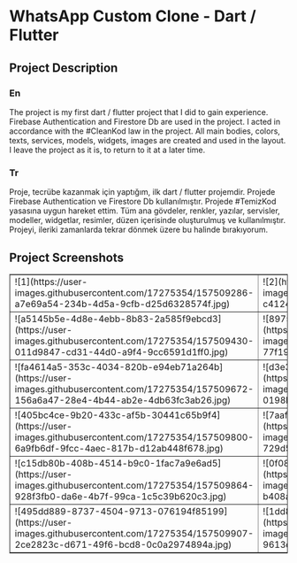 # WhatsApp Custom Clone - Dart / Flutter

## Project Description
### En
The project is my first dart / flutter project that I did to gain experience. Firebase Authentication and Firestore Db are used in the project. I acted in accordance with the #CleanKod law in the project. All main bodies, colors, texts, services, models, widgets, images are created and used in the layout. I leave the project as it is, to return to it at a later time.
</br>
### Tr
Proje, tecrübe kazanmak için yaptığım, ilk dart / flutter projemdir. Projede Firebase Authentication ve Firestore Db kullanılmıştır. Projede #TemizKod yasasına uygun hareket ettim. Tüm ana gövdeler, renkler, yazılar, servisler, modeller, widgetlar, resimler, düzen içerisinde oluşturulmuş ve kullanılmıştır. Projeyi, ileriki zamanlarda tekrar dönmek üzere bu halinde bırakıyorum. 
## Project Screenshots
<table border='1'>
  <tr>
    <td>![1](https://user-images.githubusercontent.com/17275354/157509286-a7e69a54-234b-4d5a-9cfb-d25d6328574f.jpg)</td>
    <td>![2](https://user-images.githubusercontent.com/17275354/157509307-c412484a-ade9-42f6-abd9-5c8474a24a83.jpg)</td>
  </tr>
  <tr>
    <td>![a5145b5e-4d8e-4ebb-8b83-2a585f9ebcd3](https://user-images.githubusercontent.com/17275354/157509430-011d9847-cd31-44d0-a9f4-9cc6591d1ff0.jpg)</td>
    <td>![8975d109-ec2a-4f16-be22-e51ccbbb495f](https://user-images.githubusercontent.com/17275354/157509473-77f1997a-ade7-4c71-b9e7-0b04c508d366.jpg)</td>
    <td>![1741b38c-e6e4-472c-8dda-00ba2d3ee25a](https://user-images.githubusercontent.com/17275354/157509518-3303d4ae-56eb-4fc4-9935-494c5903419b.jpg)</td>
  </tr>
  <tr>
    <td>![fa4614a5-353c-4034-820b-e94eb71a264b](https://user-images.githubusercontent.com/17275354/157509672-156a6a47-28e4-4b44-ab2e-4db63fc3ab26.jpg)</td>
    <td>![d3e3afe7-154e-4bf3-9482-fb1dd412da2d](https://user-images.githubusercontent.com/17275354/157509632-0198b910-902e-4965-888d-142293be5906.jpg)</td>
    <td>![c20ac3f1-714e-40bb-a19d-eb8cf26eb16e](https://user-images.githubusercontent.com/17275354/157509700-7546823e-404e-4634-8a32-49e726feea39.jpg)</td>
  </tr>
   <tr>
    <td>![405bc4ce-9b20-433c-af5b-30441c65b9f4](https://user-images.githubusercontent.com/17275354/157509800-6a9fb6df-9fcc-4aec-817b-d12ab448f678.jpg)</td>
    <td>![7aaf7b24-ca34-4ad8-a231-6034b4bc6798](https://user-images.githubusercontent.com/17275354/157509818-729d5d7b-db38-4bfb-9e2a-af21473ca202.jpg)</td>
    <td>![07125230-15db-4348-94ac-a7e805001ea0](https://user-images.githubusercontent.com/17275354/157509843-24b95aec-91a8-4a36-81a3-4d3af894c2dd.jpg)</td>
    
    
  </tr>
  <tr>
     <td>![c15db80b-408b-4514-b9c0-1fac7a9e6ad5](https://user-images.githubusercontent.com/17275354/157509864-928f3fb0-da6e-4b7f-99ca-1c5c39b620c3.jpg)</td>
    <td>![0f082e5a-633d-4ea2-a5c4-d28ca6d047b6](https://user-images.githubusercontent.com/17275354/157509874-b408a4d6-4fc2-4e48-bd97-d8d13cff3e53.jpg)</td>
     <td>![350ef452-f32d-471f-917c-d721c52a7994](https://user-images.githubusercontent.com/17275354/157509896-e38a3268-fefe-4591-9f9c-3255bbddddfa.jpg)</td>
  </tr>
  <tr>
     <td>![495dd889-8737-4504-9713-076194f85199](https://user-images.githubusercontent.com/17275354/157509907-2ce2823c-d671-49f6-bcd8-0c0a2974894a.jpg)</td>
    <td>![1dd83055-12ee-4b6a-9a50-dc986d55c435](https://user-images.githubusercontent.com/17275354/157510082-9613dd9c-5e60-4d4c-b93e-029c19ca965e.jpg)</td>
  </tr>
</table>
    


